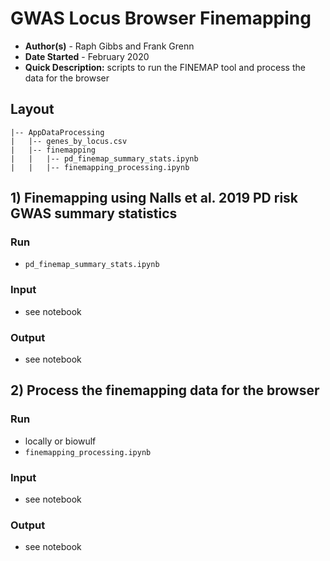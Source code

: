 # GWAS Locus Browser Finemapping
- **Author(s)** - Raph Gibbs and Frank Grenn
- **Date Started** - February 2020
- **Quick Description:** scripts to run the FINEMAP tool and process the data for the browser


## Layout
```
|-- AppDataProcessing
|   |-- genes_by_locus.csv
|   |-- finemapping
|   |   |-- pd_finemap_summary_stats.ipynb
|   |   |-- finemapping_processing.ipynb

```
## 1) Finemapping using Nalls et al. 2019 PD risk GWAS summary statistics

### Run
* `pd_finemap_summary_stats.ipynb`

### Input
* see notebook

### Output
* see notebook

## 2) Process the finemapping data for the browser

### Run
* locally or biowulf
* `finemapping_processing.ipynb`

### Input
* see notebook

### Output
* see notebook
